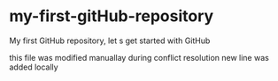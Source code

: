 # my-first-gitHub-repository
My first  GitHub repository, let s get started with GitHub

this file was modified manuallay during conflict resolution
new line was added locally